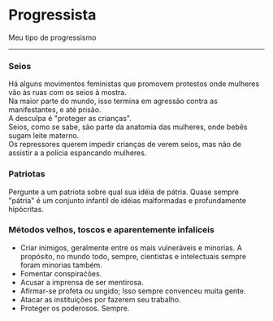 # Progressista
Meu tipo de progressismo

---

### Seios
Há alguns movimentos feministas que promovem protestos onde mulheres vão às ruas com os seios à mostra. <br>
Na maior parte do mundo, isso termina em agressão contra as manifestantes, e até prisão. <br>
A desculpa é "proteger as crianças". <br>
Seios, como se sabe, são parte da anatomia das mulheres, onde bebês sugam leite materno. <br>
Os repressores querem impedir crianças de verem seios, mas não de assistir a a polícia espancando mulheres. <br>

### Patriotas
Pergunte a um patriota sobre qual sua idéia de pátria. Quase sempre "pátria" é um conjunto infantil de idéias malformadas e profundamente hipócritas.

### Métodos velhos, toscos e aparentemente infalíceis
- Criar inimigos, geralmente entre os mais vulneráveis e minorias. A propósito, no mundo todo, sempre, cientistas e intelectuais sempre foram minorias também.
- Fomentar conspiraćões.
- Acusar a imprensa de ser mentirosa.
- Afirmar-se profeta ou ungido; Isso sempre convenceu muita gente.
- Atacar as instituições por fazerem seu trabalho.
- Proteger os poderosos. Sempre.
